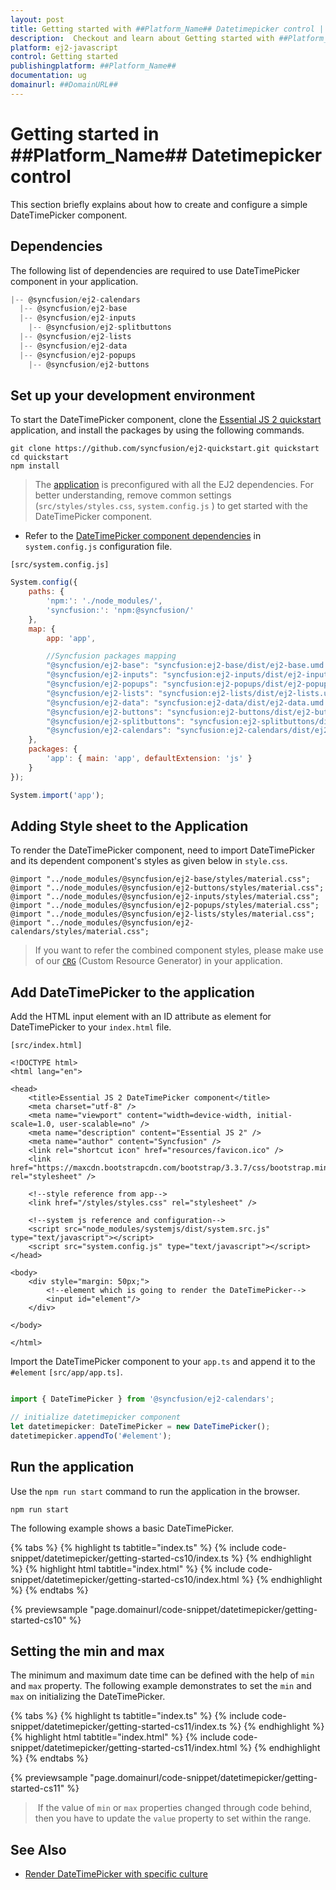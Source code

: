 ```yaml
---
layout: post
title: Getting started with ##Platform_Name## Datetimepicker control | Syncfusion
description:  Checkout and learn about Getting started with ##Platform_Name## Datetimepicker control of Syncfusion Essential JS 2 and more details.
platform: ej2-javascript
control: Getting started 
publishingplatform: ##Platform_Name##
documentation: ug
domainurl: ##DomainURL##
---
```


# Getting started in ##Platform_Name## Datetimepicker control

This section briefly explains about how to create and configure a simple DateTimePicker
component.

## Dependencies

The following list of dependencies are required to use DateTimePicker component in your application.

```javascript
|-- @syncfusion/ej2-calendars
  |-- @syncfusion/ej2-base
  |-- @syncfusion/ej2-inputs
    |-- @syncfusion/ej2-splitbuttons
  |-- @syncfusion/ej2-lists
  |-- @syncfusion/ej2-data
  |-- @syncfusion/ej2-popups
    |-- @syncfusion/ej2-buttons
```

## Set up your development environment

To start the DateTimePicker component, clone the [Essential JS 2 quickstart](https://github.com/syncfusion/ej2-quickstart.git) application, and
install the packages by using the following commands.

```
git clone https://github.com/syncfusion/ej2-quickstart.git quickstart
cd quickstart
npm install
```

> The [application](https://github.com/syncfusion/ej2-quickstart.git) is preconfigured with all the EJ2 dependencies. For better understanding, remove common settings (`src/styles/styles.css`, `system.config.js` ) to get started with the DateTimePicker component.

* Refer to the [DateTimePicker component dependencies](./getting-started#dependencies) in `system.config.js` configuration file.

`[src/system.config.js]`

```js
System.config({
    paths: {
        'npm:': './node_modules/',
        'syncfusion:': 'npm:@syncfusion/'
    },
    map: {
        app: 'app',

        //Syncfusion packages mapping
        "@syncfusion/ej2-base": "syncfusion:ej2-base/dist/ej2-base.umd.min.js",
        "@syncfusion/ej2-inputs": "syncfusion:ej2-inputs/dist/ej2-inputs.umd.min.js",
        "@syncfusion/ej2-popups": "syncfusion:ej2-popups/dist/ej2-popups.umd.min.js",
        "@syncfusion/ej2-lists": "syncfusion:ej2-lists/dist/ej2-lists.umd.min.js",
        "@syncfusion/ej2-data": "syncfusion:ej2-data/dist/ej2-data.umd.min.js",
        "@syncfusion/ej2-buttons": "syncfusion:ej2-buttons/dist/ej2-buttons.umd.min.js",
        "@syncfusion/ej2-splitbuttons": "syncfusion:ej2-splitbuttons/dist/ej2-splitbuttons.umd.min.js",
        "@syncfusion/ej2-calendars": "syncfusion:ej2-calendars/dist/ej2-calendars.umd.min.js",
    },
    packages: {
        'app': { main: 'app', defaultExtension: 'js' }
    }
});

System.import('app');
```

## Adding Style sheet to the Application

To render the DateTimePicker component, need to import DateTimePicker and its dependent component's styles as given below in `style.css`.

```
@import "../node_modules/@syncfusion/ej2-base/styles/material.css";
@import "../node_modules/@syncfusion/ej2-buttons/styles/material.css";
@import "../node_modules/@syncfusion/ej2-inputs/styles/material.css";
@import "../node_modules/@syncfusion/ej2-popups/styles/material.css";
@import "../node_modules/@syncfusion/ej2-lists/styles/material.css";
@import "../node_modules/@syncfusion/ej2-calendars/styles/material.css";
```

> If you want to refer the combined component styles, please make use of our [`CRG`](https://crg.syncfusion.com/) (Custom Resource Generator) in your application.

## Add DateTimePicker to the application

Add the HTML input element with an ID attribute as element for DateTimePicker to your `index.html` file.

`[src/index.html]`

```
<!DOCTYPE html>
<html lang="en">

<head>
    <title>Essential JS 2 DateTimePicker component</title>
    <meta charset="utf-8" />
    <meta name="viewport" content="width=device-width, initial-scale=1.0, user-scalable=no" />
    <meta name="description" content="Essential JS 2" />
    <meta name="author" content="Syncfusion" />
    <link rel="shortcut icon" href="resources/favicon.ico" />
    <link href="https://maxcdn.bootstrapcdn.com/bootstrap/3.3.7/css/bootstrap.min.css" rel="stylesheet" />

    <!--style reference from app-->
    <link href="/styles/styles.css" rel="stylesheet" />

    <!--system js reference and configuration-->
    <script src="node_modules/systemjs/dist/system.src.js" type="text/javascript"></script>
    <script src="system.config.js" type="text/javascript"></script>
</head>

<body>
    <div style="margin: 50px;">
        <!--element which is going to render the DateTimePicker-->
        <input id="element"/>
    </div>

</body>

</html>
```

Import the  DateTimePicker component to your `app.ts` and append it to the `#element`
`[src/app/app.ts]`.

```ts

import { DateTimePicker } from '@syncfusion/ej2-calendars';

// initialize datetimepicker component
let datetimepicker: DateTimePicker = new DateTimePicker();
datetimepicker.appendTo('#element');

```

## Run the application

Use the `npm run start` command to run the application in the browser.

```
npm run start
```

The following example shows a basic DateTimePicker.

{% tabs %}
{% highlight ts tabtitle="index.ts" %}
{% include code-snippet/datetimepicker/getting-started-cs10/index.ts %}
{% endhighlight %}
{% highlight html tabtitle="index.html" %}
{% include code-snippet/datetimepicker/getting-started-cs10/index.html %}
{% endhighlight %}
{% endtabs %}
          
{% previewsample "page.domainurl/code-snippet/datetimepicker/getting-started-cs10" %}

## Setting the min and max

The minimum and maximum date time can be defined with the help of `min` and `max` property. The following example demonstrates to set the `min` and `max` on initializing the DateTimePicker.

{% tabs %}
{% highlight ts tabtitle="index.ts" %}
{% include code-snippet/datetimepicker/getting-started-cs11/index.ts %}
{% endhighlight %}
{% highlight html tabtitle="index.html" %}
{% include code-snippet/datetimepicker/getting-started-cs11/index.html %}
{% endhighlight %}
{% endtabs %}
          
{% previewsample "page.domainurl/code-snippet/datetimepicker/getting-started-cs11" %}
> If the value of `min` or `max` properties changed through code behind, then you have to update the `value` property to set within the range.

## See Also

* [Render DateTimePicker with specific culture](./globalization)
